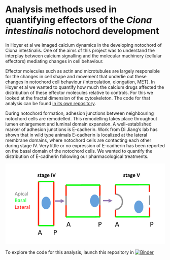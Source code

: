 # Analysis methods used in quantifying effectors of the _Ciona intestinalis_ notochord development

In Hoyer et al we imaged calcium dynamics in the developing notochord of Ciona intestinalis. One of the aims of this project was to understand the interplay between calcium signalling and the molecular machinery (cellular effectors) mediating changes in cell behaviour. 

Effector molecules such as actin and microtubules are largely responsible for the changes in cell shape and movement that underlie out these changes in notochord cell behaviour (intercalation, elongation, MET). In Hoyer et al we wanted to quantify how much the calcium drugs affected the distribution of these effector molecules relative to controls. For this we looked at the fractal dimension of the cytoskeleton. The code for that analysis can be found [in its own repository](https://github.com/ChatzigeorgiouGroup/FractalDimension).

During notochord formation, adhesion junctions between neighbouring notochord cells are remodelled. This remodelling takes place throughout lumen enlargement and luminal domain expansion. A well-established marker of adhesion junctions is E-cadherin. Work from Di Jiang’s lab has shown that in wild type animals E-cadherin is localized at the lateral membrane domains, where notochord cells are contacting each other during stage IV. Very little or no expression of E-cadherin has been reported on the basal domain of the notochord cells.  We wanted to quantify the distribution of E-cadherin following our pharmacological treatments. 

![distribution of E-cadhering during ciona development](ReadMe_data/figure_1.png)


To explore the code for this analysis, launch this repository in [![Binder](https://mybinder.org/badge_logo.svg)](https://mybinder.org/v2/gh/ChatzigeorgiouGroup/hoyeretal_notochord_effector_quantifications/master)


  

